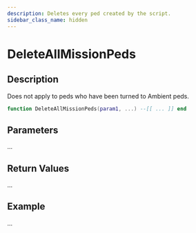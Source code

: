```yaml
---
description: Deletes every ped created by the script.
sidebar_class_name: hidden
---
```


# DeleteAllMissionPeds

## Description

Does not apply to peds who have been turned to Ambient peds.

```lua
function DeleteAllMissionPeds(param1, ...) --[[ ... ]] end
```

## Parameters

...

## Return Values

...

## Example

...

